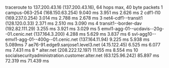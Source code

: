 traceroute to 137.200.43.16 (137.200.43.16), 64 hops max, 40 byte packets
 1  campus-063-254 (168.150.63.254)  9.040 ms  3.951 ms  2.626 ms
 2  cdf1-l10 (169.237.0.254)  3.014 ms  2.788 ms  2.678 ms
 3  net4-cdf1--transit1 (128.120.0.33)  2.371 ms  2.510 ms  3.090 ms
 4  transit1--border-dav (192.82.111.29)  3.255 ms  3.921 ms  3.029 ms
 5  emvl1-agg-01--ucdavis--20g--01.cenic.net (137.164.3.200)  4.288 ms  5.629 ms  3.837 ms
 6  svl-agg10--emvl1-agg-01--400g--01.cenic.net (137.164.11.94)  9.225 ms  5.938 ms  5.089ms
 7  ae76-91.edge9.sanjose1.level3.net (4.15.122.45)  6.525 ms  6.077 ms  7.431 ms
 8  * alter.net (208.222.12.197)  11.155 ms  8.554 ms
10  socialsecurityadministration.customer.alter.net (63.125.96.242)  85.897 ms  72.319 ms  71.439 ms